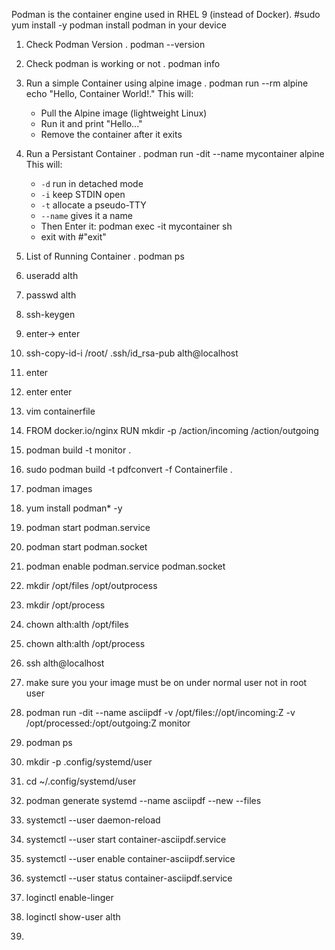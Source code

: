 Podman is the container engine used in RHEL 9 (instead of Docker).
	#sudo yum install -y podman
install podman in your device

1. Check Podman Version
	. podman --version
2. Check podman is working or not
	. podman info
3. Run a simple Container using alpine image
	. podman run --rm alpine echo "Hello, Container World!."
	This will:
	- Pull the Alpine image (lightweight Linux)
	- Run it and print "Hello..."
	- Remove the container after it exits
4. Run a Persistant Container 
	. podman run -dit --name mycontainer alpine
		This will:
	- `-d` run in detached mode
	- `-i` keep STDIN open
	- `-t` allocate a pseudo-TTY
	- `--name` gives it a name
	- Then Enter it:
			podman exec -it mycontainer sh
	- exit with #"exit"
5. List of Running Container
	. podman ps

6. useradd alth
7. passwd alth
8. ssh-keygen
9. enter-> enter
10. ssh-copy-id-i  /root/ .ssh/id_rsa-pub alth@localhost
11. enter
12. enter enter
13. vim containerfile
14.  FROM docker.io/nginx
	   RUN mkdir -p /action/incoming /action/outgoing
15. podman build -t monitor .
16. sudo podman build -t pdfconvert -f Containerfile .
17. podman images
18. yum install podman* -y
19. podman start podman.service
20. podman start podman.socket
21. podman enable podman.service podman.socket
22. mkdir /opt/files /opt/outprocess
23. mkdir /opt/process
24. chown alth:alth /opt/files
25. chown alth:alth /opt/process
26. ssh alth@localhost
27. make sure you your image must be on under normal user not in root user
28. podman run -dit --name asciipdf -v /opt/files://opt/incoming:Z -v /opt/processed:/opt/outgoing:Z monitor
29. podman ps
30. mkdir -p .config/systemd/user
31. cd ~/.config/systemd/user
32. podman generate systemd --name asciipdf --new --files
33. systemctl --user daemon-reload
34. systemctl --user start container-asciipdf.service
35. systemctl --user enable container-asciipdf.service
36. systemctl --user status container-asciipdf.service
37. loginctl enable-linger
38. loginctl show-user alth
39. 
	